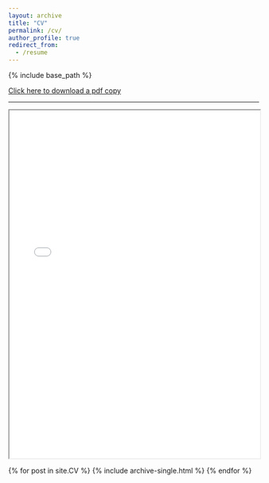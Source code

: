 ```yaml
---
layout: archive
title: "CV"
permalink: /cv/
author_profile: true
redirect_from:
  - /resume
---
```

{% include base_path %}
<body>
  <a href="/files/AbhinavShrestha_CV.pdf" download>Click here to download a pdf copy</a>
  <br>
  <hr>
  <iframe src="/files/AbhinavShrestha_CV.pdf#page=1&zoom=page-fit" width="100%" height="700px" marginwidth="0"> </iframe>
</body>

{% for post in site.CV %} 
  {% include archive-single.html %}
{% endfor %}
